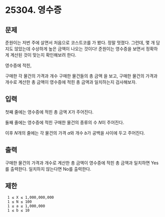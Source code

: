 # 25304. 영수증
## 문제
준원이는 저번 주에 살면서 처음으로 코스트코를 가 봤다. 정말 멋졌다. 그런데, 몇 개 담지도 않았는데 수상하게 높은 금액이 나오는 것이다! 준원이는 영수증을 보면서 정확하게 계산된 것이 맞는지 확인해보려 한다.

영수증에 적힌,

구매한 각 물건의 가격과 개수
구매한 물건들의 총 금액
을 보고, 구매한 물건의 가격과 개수로 계산한 총 금액이 영수증에 적힌 총 금액과 일치하는지 검사해보자.

## 입력
첫째 줄에는 영수증에 적힌 총 금액 $X$가 주어진다.

둘째 줄에는 영수증에 적힌 구매한 물건의 종류의 수 $N$이 주어진다.

이후 $N$개의 줄에는 각 물건의 가격 $a$와 개수 $b$가 공백을 사이에 두고 주어진다.

## 출력
구매한 물건의 가격과 개수로 계산한 총 금액이 영수증에 적힌 총 금액과 일치하면 Yes를 출력한다. 일치하지 않는다면 No를 출력한다.

## 제한
```
 1 ≤ X ≤ 1,000,000,000 
 1 ≤ N ≤ 100
 1 ≤ a ≤ 1,000,000 
 1 ≤ b ≤ 10 
```